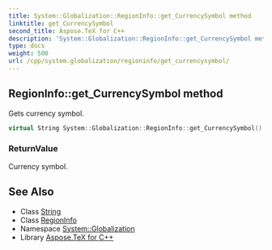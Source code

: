 ```yaml
---
title: System::Globalization::RegionInfo::get_CurrencySymbol method
linktitle: get_CurrencySymbol
second_title: Aspose.TeX for C++
description: 'System::Globalization::RegionInfo::get_CurrencySymbol method. Gets currency symbol in C++.'
type: docs
weight: 500
url: /cpp/system.globalization/regioninfo/get_currencysymbol/
---
```

## RegionInfo::get_CurrencySymbol method


Gets currency symbol.

```cpp
virtual String System::Globalization::RegionInfo::get_CurrencySymbol() const
```


### ReturnValue

Currency symbol.

## See Also

* Class [String](../../../system/string/)
* Class [RegionInfo](../)
* Namespace [System::Globalization](../../)
* Library [Aspose.TeX for C++](../../../)
